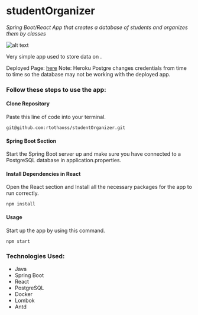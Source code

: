 # studentOrganizer
*Spring Boot/React App that creates a database of students and organizes them by classes*

![alt text](https://media.giphy.com/media/XZlVJAjb2ecsWJIKrN/giphy.gif 'Student Organizer in Action')


Very simple app used to store data on .

Deployed Page: [here](https://student-organizer.herokuapp.com/)
Note: 
Heroku Postgre changes credentials from time to time so the database may not be working with the deployed app.


### Follow these steps to use the app:

#### Clone Repository
Paste this line of code into your terminal.

`` git@github.com:rtothaoss/studentOrganizer.git ``


#### Spring Boot Section

Start the Spring Boot server up and make sure you have connected to a PostgreSQL database in application.properties.


#### Install Dependencies in React
Open the React section and Install all the necessary packages for the app to run correctly.

`` npm install ``

#### Usage 
Start up the app by using this command.

`` npm start ``

### Technologies Used:
* Java
* Spring Boot
* React
* PostgreSQL
* Docker
* Lombok
* Antd
